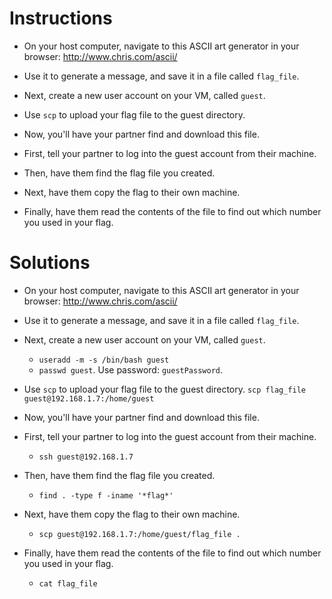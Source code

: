 # Instructions

- On your host computer, navigate to this ASCII art generator in your browser: <http://www.chris.com/ascii/>
- Use it to generate a message, and save it in a file called `flag_file`.

- Next, create a new user account on your VM, called `guest`.
- Use `scp` to upload your flag file to the guest directory.

- Now, you'll have your partner find and download this file.
- First, tell your partner to log into the guest account from their machine.
- Then, have them find the flag file you created.
- Next, have them copy the flag to their own machine.
- Finally, have them read the contents of the file to find out which number you used in your flag.


# Solutions

- On your host computer, navigate to this ASCII art generator in your browser: <http://www.chris.com/ascii/>
- Use it to generate a message, and save it in a file called `flag_file`.

- Next, create a new user account on your VM, called `guest`.
  - `useradd -m -s /bin/bash guest`
  - `passwd guest`. Use password: `guestPassword`.
- Use `scp` to upload your flag file to the guest directory.
  `scp flag_file guest@192.168.1.7:/home/guest`

- Now, you'll have your partner find and download this file.
- First, tell your partner to log into the guest account from their machine.
  - `ssh guest@192.168.1.7`
- Then, have them find the flag file you created.
  - `find . -type f -iname '*flag*'`
- Next, have them copy the flag to their own machine.
  - `scp guest@192.168.1.7:/home/guest/flag_file .`
- Finally, have them read the contents of the file to find out which number you used in your flag.
  - `cat flag_file`
